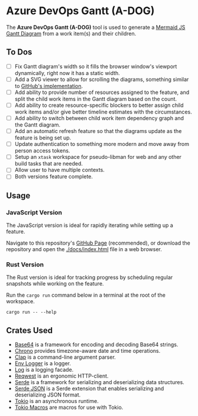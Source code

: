 # Azure DevOps Gantt (A-DOG)

The **Azure DevOps Gantt (A-DOG)** tool is used to generate a [Mermaid JS](https://mermaid.js.org/) [Gantt Diagram](https://mermaid.js.org/syntax/gantt.html) from a work item(s) and their children.

## To Dos

- [ ] Fix Gantt diagram's width so it fills the browser window's viewport dynamically, right now it has a static width.
- [ ] Add a SVG viewer to allow for scrolling the diagrams, something similar to [GitHub's implementation](https://github.com/mermaid-js/mermaid?tab=readme-ov-file#gantt-chart-docs---live-editor).
- [ ] Add ability to provide number of resources assigned to the feature, and split the child work items in the Gantt diagram based on the count.
- [ ] Add ability to create resource-specific blockers to better assign child work items and/or give better timeline estimates with the circumstances.
- [ ] Add ability to switch between child work item dependency graph and the Gantt diagram.
- [ ] Add an automatic refresh feature so that the diagrams update as the feature is being set up.
- [ ] Update authentication to something more modern and move away from person access tokens.
- [ ] Setup an `xtask` workspace for pseudo-libman for web and any other build tasks that are needed.
- [ ] Allow user to have multiple contexts.
- [ ] Both versions feature complete.

## Usage

### JavaScript Version

The JavaScript version is ideal for rapidly iterating while setting up a feature.

Navigate to this repository's [GitHub Page](https://onyxnox.github.io/AzureDevOpsGantt/) (recommended), or download the repository and open the [./docs/index.html](./docs/index.html) file in a web browser.

### Rust Version

The Rust version is ideal for tracking progress by scheduling regular snapshots while working on the feature.

Run the `cargo run` command below in a terminal at the root of the workspace.

```shell
cargo run -- --help
```

## Crates Used

- [Base64](https://github.com/marshallpierce/rust-base64) is a framework for encoding and decoding Base64 strings.
- [Chrono](https://github.com/chronotope/chrono) provides timezone-aware date and time operations.
- [Clap](https://github.com/clap-rs/clap) is a command-line argument parser.
- [Env Logger](https://github.com/rust-cli/env_logger) is a logger.
- [Log](https://github.com/rust-lang/log) is a logging facade.
- [Reqwest](https://github.com/seanmonstar/reqwest) is an ergonomic HTTP-client.
- [Serde](https://github.com/serde-rs/serde) is a framework for serializing and deserializing data structures.
- [Serde JSON](https://github.com/serde-rs/json) is a Serde extension that enables serializing and deserializing JSON format.
- [Tokio](https://github.com/tokio-rs/tokio) is an asynchronous runtime.
- [Tokio Macros](https://github.com/tokio-rs/tokio/tree/master/tokio-macros) are macros for use with Tokio.